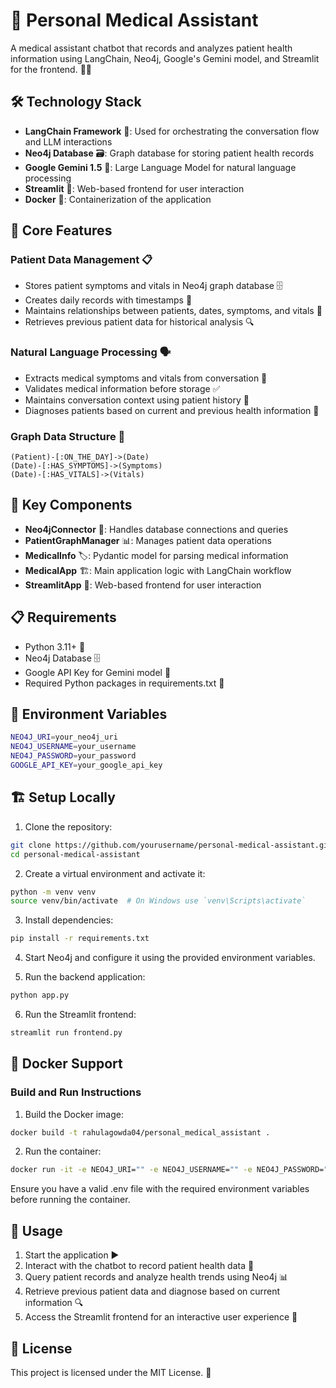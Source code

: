# 🤖 Personal Medical Assistant

A medical assistant chatbot that records and analyzes patient health information using LangChain, Neo4j, Google's Gemini model, and Streamlit for the frontend. 🏥💡

## 🛠️ Technology Stack

- **LangChain Framework** 🧩: Used for orchestrating the conversation flow and LLM interactions
- **Neo4j Database** 🗃️: Graph database for storing patient health records
- **Google Gemini 1.5** 🤖: Large Language Model for natural language processing
- **Streamlit** 🎨: Web-based frontend for user interaction
- **Docker** 🐳: Containerization of the application

## 🌟 Core Features

### Patient Data Management 📋

- Stores patient symptoms and vitals in Neo4j graph database 🗄️
- Creates daily records with timestamps 📅
- Maintains relationships between patients, dates, symptoms, and vitals 🔗
- Retrieves previous patient data for historical analysis 🔍

### Natural Language Processing 🗣️

- Extracts medical symptoms and vitals from conversation 💬
- Validates medical information before storage ✅
- Maintains conversation context using patient history 📖
- Diagnoses patients based on current and previous health information 🏥

### Graph Data Structure 🧩

```
(Patient)-[:ON_THE_DAY]->(Date)
(Date)-[:HAS_SYMPTOMS]->(Symptoms)
(Date)-[:HAS_VITALS]->(Vitals)
```

## 🔑 Key Components

- **Neo4jConnector** 🔌: Handles database connections and queries
- **PatientGraphManager** 📊: Manages patient data operations
- **MedicalInfo** 🏷️: Pydantic model for parsing medical information
- **MedicalApp** 🏗️: Main application logic with LangChain workflow
- **StreamlitApp** 🎨: Web-based frontend for user interaction

## 📋 Requirements

- Python 3.11+ 🐍
- Neo4j Database 🗄️
- Google API Key for Gemini model 🔑
- Required Python packages in requirements.txt 📜

## 🔧 Environment Variables

```bash
NEO4J_URI=your_neo4j_uri
NEO4J_USERNAME=your_username
NEO4J_PASSWORD=your_password
GOOGLE_API_KEY=your_google_api_key
```

## 🏗️ Setup Locally

1. Clone the repository:

```bash
git clone https://github.com/yourusername/personal-medical-assistant.git
cd personal-medical-assistant
```

2. Create a virtual environment and activate it:

```bash
python -m venv venv
source venv/bin/activate  # On Windows use `venv\Scripts\activate`
```

3. Install dependencies:

```bash
pip install -r requirements.txt
```

4. Start Neo4j and configure it using the provided environment variables.

5. Run the backend application:

```bash
python app.py
```

6. Run the Streamlit frontend:

```bash
streamlit run frontend.py
```

## 🐳 Docker Support

### Build and Run Instructions

1. Build the Docker image:

```bash
docker build -t rahulagowda04/personal_medical_assistant .
```

2. Run the container:

```bash
docker run -it -e NEO4J_URI="" -e NEO4J_USERNAME="" -e NEO4J_PASSWORD="" -e GOOGLE_API_KEY="" rahulagowda04/personal_medical_assistant
```

Ensure you have a valid .env file with the required environment variables before running the container.

## 🚀 Usage

1. Start the application ▶️
2. Interact with the chatbot to record patient health data 🏥
3. Query patient records and analyze health trends using Neo4j 📊
4. Retrieve previous patient data and diagnose based on current information 🔍
5. Access the Streamlit frontend for an interactive user experience 🎨

## 📜 License

This project is licensed under the MIT License. 📄
